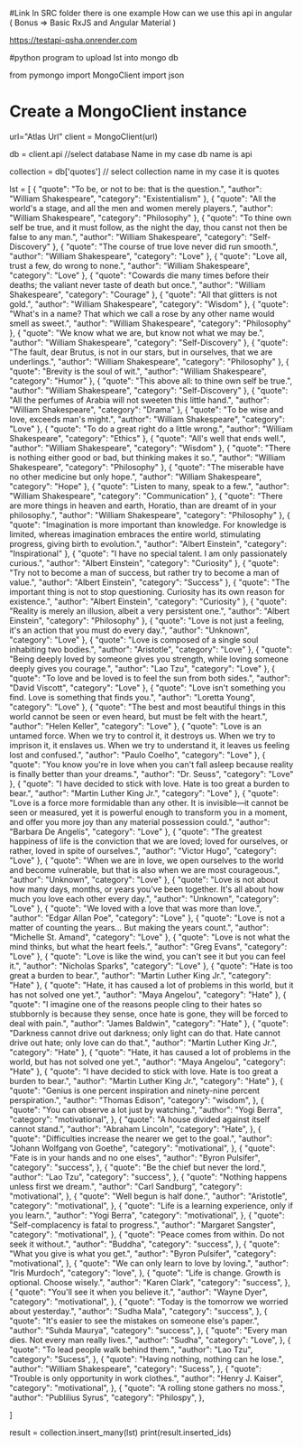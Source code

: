 #Link
In SRC folder there is one example How can we use this api in angular ( Bonus => Basic RxJS and Angular Material )

https://testapi-qsha.onrender.com


#python program to upload lst into mongo db

from pymongo import MongoClient
import json

# Create a MongoClient instance
url="Atlas Url"
client = MongoClient(url)


db = client.api    //select database Name in my case db name is api


collection = db['quotes']  // select collection name in my case it is quotes

lst = [
    {
      "quote": "To be, or not to be: that is the question.",
      "author": "William Shakespeare",
      "category": "Existentialism"
    },
    {
      "quote": "All the world's a stage, and all the men and women merely players.",
      "author": "William Shakespeare",
      "category": "Philosophy"
    },
    {
      "quote": "To thine own self be true, and it must follow, as the night the day, thou canst not then be false to any man.",
      "author": "William Shakespeare",
      "category": "Self-Discovery"
    },
    {
      "quote": "The course of true love never did run smooth.",
      "author": "William Shakespeare",
      "category": "Love"
    },
    {
      "quote": "Love all, trust a few, do wrong to none.",
      "author": "William Shakespeare",
      "category": "Love"
    },
    {
      "quote": "Cowards die many times before their deaths; the valiant never taste of death but once.",
      "author": "William Shakespeare",
      "category": "Courage"
    },
    {
      "quote": "All that glitters is not gold.",
      "author": "William Shakespeare",
      "category": "Wisdom"
    },
    {
      "quote": "What's in a name? That which we call a rose by any other name would smell as sweet.",
      "author": "William Shakespeare",
      "category": "Philosophy"
    },
    {
      "quote": "We know what we are, but know not what we may be.",
      "author": "William Shakespeare",
      "category": "Self-Discovery"
    },
    {
      "quote": "The fault, dear Brutus, is not in our stars, but in ourselves, that we are underlings.",
      "author": "William Shakespeare",
      "category": "Philosophy"
    },
    {
      "quote": "Brevity is the soul of wit.",
      "author": "William Shakespeare",
      "category": "Humor"
    },
    {
      "quote": "This above all: to thine own self be true.",
      "author": "William Shakespeare",
      "category": "Self-Discovery"
    },
    {
      "quote": "All the perfumes of Arabia will not sweeten this little hand.",
      "author": "William Shakespeare",
      "category": "Drama"
    },
    {
      "quote": "To be wise and love, exceeds man's might.",
      "author": "William Shakespeare",
      "category": "Love"
    },
    {
      "quote": "To do a great right do a little wrong.",
      "author": "William Shakespeare",
      "category": "Ethics"
    },
    {
      "quote": "All's well that ends well.",
      "author": "William Shakespeare",
      "category": "Wisdom"
    },
    {
      "quote": "There is nothing either good or bad, but thinking makes it so.",
      "author": "William Shakespeare",
      "category": "Philosophy"
    },
    {
      "quote": "The miserable have no other medicine but only hope.",
      "author": "William Shakespeare",
      "category": "Hope"
    },
    {
      "quote": "Listen to many, speak to a few.",
      "author": "William Shakespeare",
      "category": "Communication"
    },
    {
      "quote": "There are more things in heaven and earth, Horatio, than are dreamt of in your philosophy.",
      "author": "William Shakespeare",
      "category": "Philosophy"
    },
    {
        "quote": "Imagination is more important than knowledge. For knowledge is limited, whereas imagination embraces the entire world, stimulating progress, giving birth to evolution.",
        "author": "Albert Einstein",
        "category": "Inspirational"
      },
      {
        "quote": "I have no special talent. I am only passionately curious.",
        "author": "Albert Einstein",
        "category": "Curiosity"
      },
      {
        "quote": "Try not to become a man of success, but rather try to become a man of value.",
        "author": "Albert Einstein",
        "category": "Success"
      },
      {
        "quote": "The important thing is not to stop questioning. Curiosity has its own reason for existence.",
        "author": "Albert Einstein",
        "category": "Curiosity"
      },
      {
        "quote": "Reality is merely an illusion, albeit a very persistent one.",
        "author": "Albert Einstein",
        "category": "Philosophy"
      },
      {
        "quote": "Love is not just a feeling, it's an action that you must do every day.",
        "author": "Unknown",
        "category": "Love"
      },
      {
        "quote": "Love is composed of a single soul inhabiting two bodies.",
        "author": "Aristotle",
        "category": "Love"
      },
      {
        "quote": "Being deeply loved by someone gives you strength, while loving someone deeply gives you courage.",
        "author": "Lao Tzu",
        "category": "Love"
      },
      {
        "quote": "To love and be loved is to feel the sun from both sides.",
        "author": "David Viscott",
        "category": "Love"
      },
      {
        "quote": "Love isn't something you find. Love is something that finds you.",
        "author": "Loretta Young",
        "category": "Love"
      },
      {
        "quote": "The best and most beautiful things in this world cannot be seen or even heard, but must be felt with the heart.",
        "author": "Helen Keller",
        "category": "Love"
      },
      {
        "quote": "Love is an untamed force. When we try to control it, it destroys us. When we try to imprison it, it enslaves us. When we try to understand it, it leaves us feeling lost and confused.",
        "author": "Paulo Coelho",
        "category": "Love"
      },
      {
        "quote": "You know you're in love when you can't fall asleep because reality is finally better than your dreams.",
        "author": "Dr. Seuss",
        "category": "Love"
      },
      {
        "quote": "I have decided to stick with love. Hate is too great a burden to bear.",
        "author": "Martin Luther King Jr.",
        "category": "Love"
      },
      {
        "quote": "Love is a force more formidable than any other. It is invisible—it cannot be seen or measured, yet it is powerful enough to transform you in a moment, and offer you more joy than any material possession could.",
        "author": "Barbara De Angelis",
        "category": "Love"
      },
      {
        "quote": "The greatest happiness of life is the conviction that we are loved; loved for ourselves, or rather, loved in spite of ourselves.",
        "author": "Victor Hugo",
        "category": "Love"
      },
      {
        "quote": "When we are in love, we open ourselves to the world and become vulnerable, but that is also when we are most courageous.",
        "author": "Unknown",
        "category": "Love"
      },
      {
        "quote": "Love is not about how many days, months, or years you've been together. It's all about how much you love each other every day.",
        "author": "Unknown",
        "category": "Love"
      },
      {
        "quote": "We loved with a love that was more than love.",
        "author": "Edgar Allan Poe",
        "category": "Love"
      },
      {
        "quote": "Love is not a matter of counting the years... But making the years count.",
        "author": "Michelle St. Amand",
        "category": "Love"
      },
      {
        "quote": "Love is not what the mind thinks, but what the heart feels.",
        "author": "Greg Evans",
        "category": "Love"
      },
      {
        "quote": "Love is like the wind, you can't see it but you can feel it.",
        "author": "Nicholas Sparks",
        "category": "Love"
      },
      {
        "quote": "Hate is too great a burden to bear.",
        "author": "Martin Luther King Jr.",
        "category": "Hate"
      },
      {
        "quote": "Hate, it has caused a lot of problems in this world, but it has not solved one yet.",
        "author": "Maya Angelou",
        "category": "Hate"
      },
      {
        "quote": "I imagine one of the reasons people cling to their hates so stubbornly is because they sense, once hate is gone, they will be forced to deal with pain.",
        "author": "James Baldwin",
        "category": "Hate"
      },
      {
        "quote": "Darkness cannot drive out darkness; only light can do that. Hate cannot drive out hate; only love can do that.",
        "author": "Martin Luther King Jr.",
        "category": "Hate"
      },
      {
        "quote": "Hate, it has caused a lot of problems in the world, but has not solved one yet.",
        "author": "Maya Angelou",
        "category": "Hate"
      },
      {
        "quote": "I have decided to stick with love. Hate is too great a burden to bear.",
        "author": "Martin Luther King Jr.",
        "category": "Hate"
      },
      {
        "quote": "Genius is one percent inspiration and ninety-nine percent perspiration.",
        "author": "Thomas Edison",
        "category": "wisdom",
      },
      {
        "quote": "You can observe a lot just by watching.",
        "author": "Yogi Berra",
        "category": "motivational",
      },
      {
        "quote": "A house divided against itself cannot stand.",
        "author": "Abraham Lincoln",
        "category": "Hate",
      },
      {
        "quote": "Difficulties increase the nearer we get to the goal.",
        "author": "Johann Wolfgang von Goethe",
        "category": "motivational",
      },
      {
        "quote": "Fate is in your hands and no one elses",
        "author": "Byron Pulsifer",
        "category": "success",
      },
      {
        "quote": "Be the chief but never the lord.",
        "author": "Lao Tzu",
        "category": "success",
      },
      {
        "quote": "Nothing happens unless first we dream.",
        "author": "Carl Sandburg",
        "category": "motivational",
      },
      {
        "quote": "Well begun is half done.",
        "author": "Aristotle",
        "category": "motivational",
      },
      {
        "quote": "Life is a learning experience, only if you learn.",
        "author": "Yogi Berra",
        "category": "motivational",
      },
      {
        "quote": "Self-complacency is fatal to progress.",
        "author": "Margaret Sangster",
        "category": "motivational",
      },
      {
        "quote": "Peace comes from within. Do not seek it without.",
        "author": "Buddha",
        "category": "success",
      },
      {
        "quote": "What you give is what you get.",
        "author": "Byron Pulsifer",
        "category": "motivational",
      },
      {
        "quote": "We can only learn to love by loving.",
        "author": "Iris Murdoch",
        "category": "love",
      },
      {
        "quote": "Life is change. Growth is optional. Choose wisely.",
        "author": "Karen Clark",
        "category": "success",
      },
      {
        "quote": "You'll see it when you believe it.",
        "author": "Wayne Dyer",
        "category": "motivational",
      },
      {
        "quote": "Today is the tomorrow we worried about yesterday.",
        "author": "Sudha Mala",
        "category": "success",
      },
      {
        "quote": "It's easier to see the mistakes on someone else's paper.",
        "author": "Suhda Maurya",
        "category": "success",
      },
      {
        "quote": "Every man dies. Not every man really lives.",
        "author": "Sudha",
        "category": "Love",
      },
      {
        "quote": "To lead people walk behind them.",
        "author": "Lao Tzu",
        "category": "Sucess",
      },
      {
        "quote": "Having nothing, nothing can he lose.",
        "author": "William Shakespeare",
        "category": "Sucess",
      },
      {
        "quote": "Trouble is only opportunity in work clothes.",
        "author": "Henry J. Kaiser",
        "category": "motivational",
      },
      {
        "quote": "A rolling stone gathers no moss.",
        "author": "Publilius Syrus",
        "category": "Philospy",
      },
     
  ]

result = collection.insert_many(lst)
print(result.inserted_ids)
